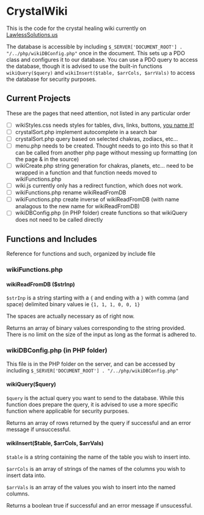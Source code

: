 # CrystalWiki
This is the code for the crystal healing wiki currently on [LawlessSolutions.us](https://lawlesssolutions.us/wiki/wiki.php)

The database is accessible by including `$_SERVER['DOCUMENT_ROOT'] . "/../php/wikiDBConfig.php"` once in the document. This sets up a PDO class and configures it to our database. You can use a PDO query to access the database, though it is advised to use the built-in functions `wikiQuery($query)` and `wikiInsert($table, $arrCols, $arrVals)` to access the database for security purposes.

## Current Projects
These are the pages that need attention, not listed in any particular order

- [ ] wikiStyles.css needs styles for tables, divs, links, buttons, [you name it!](https://youtu.be/oB9FrK2jMs4)
- [ ] crystalSort.php implement autocomplete in a search bar
- [ ] crystalSort.php query based on selected chakras, zodiacs, etc...
- [ ] menu.php needs to be created. Thought needs to go into this so that it can be called from another php page without messing up formatting (on the page & in the source)
- [ ] wikiCreate.php string generation for chakras, planets, etc... need to be wrapped in a function and that function needs moved to wikiFunctions.php
- [ ] wiki.js currently only has a redirect function, which does not work.
- [ ] wikiFunctions.php rename wikiReadFromDB
- [ ] wikiFunctions.php create inverse of wikiReadFromDB (with name analagous to the new name for wikiReadFromDB)
- [ ] wikiDBConfig.php (in PHP folder) create functions so that wikiQuery does not need to be called directly

## Functions and Includes
Reference for functions and such, organized by include file
### wikiFunctions.php

#### wikiReadFromDB ($strInp)
`$strInp` is a string starting with a `{` and ending with a `}` with comma (and space) delimited binary values ie `{1, 1, 1, 0, 0, 1}`

The spaces are actually necessary as of right now.

Returns an array of binary values corresponding to the string provided. There is no limit on the size of the input as long as the format is adhered to.

### wikiDBConfig.php (in PHP folder)
This file is in the PHP folder on the server, and can be accessed by including `$_SERVER['DOCUMENT_ROOT'] . "/../php/wikiDBConfig.php"`

#### wikiQuery($query)
`$query` is the actual query you want to send to the database. While this function does prepare the query, it is advised to use a more specific function where applicable for security purposes.

Returns an array of rows returned by the query if successful and an error message if unsuccessful.

#### wikiInsert($table, $arrCols, $arrVals)
`$table` is a string containing the name of the table you wish to insert into.

`$arrCols` is an array of strings of the names of the columns you wish to insert data into.

`$arrVals` is an array of the values you wish to insert into the named columns.

Returns a boolean true if successful and an error message if unsucessful.